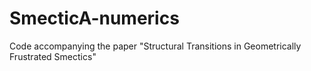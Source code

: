 # SmecticA-numerics
Code accompanying the paper "Structural Transitions in Geometrically Frustrated Smectics"
